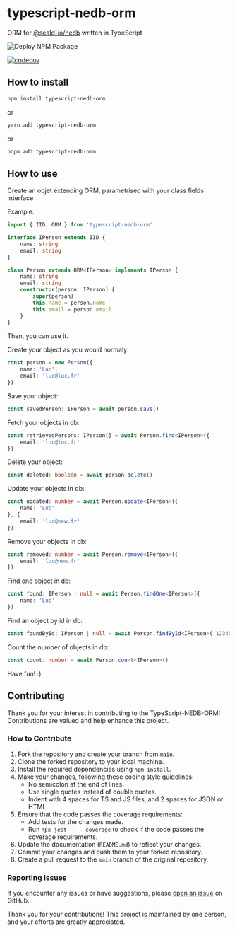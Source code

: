 # typescript-nedb-orm
ORM for [@seald-io/nedb](https://github.com/seald/nedb) written in TypeScript

![Deploy NPM Package](https://github.com/levg34/typescript-nedb-orm/actions/workflows/npm-publish.yml/badge.svg)

[![codecov](https://codecov.io/gh/levg34/typescript-nedb-orm/graph/badge.svg?token=MDFK0S9ZBB)](https://codecov.io/gh/levg34/typescript-nedb-orm)

## How to install

```bash
npm install typescript-nedb-orm
```

or

```bash
yarn add typescript-nedb-orm
```

or

```bash
pnpm add typescript-nedb-orm
```

## How to use

Create an objet extending ORM, parametrised with your class fields interface

Example:

```typescript
import { IID, ORM } from 'typescript-nedb-orm'

interface IPerson extends IID {
    name: string
    email: string
}

class Person extends ORM<IPerson> implements IPerson {
    name: string
    email: string
    constructor(person: IPerson) {
        super(person)
        this.name = person.name
        this.email = person.email
    }
}
```

Then, you can use it.

Create your object as you would normaly:

```typescript
const person = new Person({
    name: 'Luc',
    email: 'luc@luc.fr'
})
```

Save your object:

```typescript
const savedPerson: IPerson = await person.save()
```

Fetch your objects in db:

```typescript
const retrievedPersons: IPerson[] = await Person.find<IPerson>({
    email: 'luc@luc.fr'
})
```

Delete your object:

```typescript
const deleted: boolean = await person.delete()
```

Update your objects in db:

```typescript
const updated: number = await Person.update<IPerson>({
    name: 'Luc'
}, {
    email: 'luc@new.fr'
})
```

Remove your objects in db:

```typescript
const removed: number = await Person.remove<IPerson>({
    email: 'luc@new.fr'
})
```

Find one object in db:

```typescript
const found: IPerson | null = await Person.findOne<IPerson>({
    name: 'Luc'
})
```

Find an object by id in db:

```typescript
const foundById: IPerson | null = await Person.findById<IPerson>('1234567890')
```

Count the number of objects in db:

```typescript
const count: number = await Person.count<IPerson>()
```

Have fun! :)

## Contributing

Thank you for your interest in contributing to the TypeScript-NEDB-ORM! Contributions are valued and help enhance this project.

### How to Contribute

1. Fork the repository and create your branch from `main`.
2. Clone the forked repository to your local machine.
3. Install the required dependencies using `npm install`.
4. Make your changes, following these coding style guidelines:
   - No semicolon at the end of lines.
   - Use single quotes instead of double quotes.
   - Indent with 4 spaces for TS and JS files, and 2 spaces for JSON or HTML.
5. Ensure that the code passes the coverage requirements:
   - Add tests for the changes made.
   - Run `npx jest -- --coverage` to check if the code passes the coverage requirements.
6. Update the documentation (`README.md`) to reflect your changes.
7. Commit your changes and push them to your forked repository.
8. Create a pull request to the `main` branch of the original repository.

### Reporting Issues

If you encounter any issues or have suggestions, please [open an issue](https://github.com/levg34/typescript-nedb-orm/issues) on GitHub.

Thank you for your contributions! This project is maintained by one person, and your efforts are greatly appreciated.

